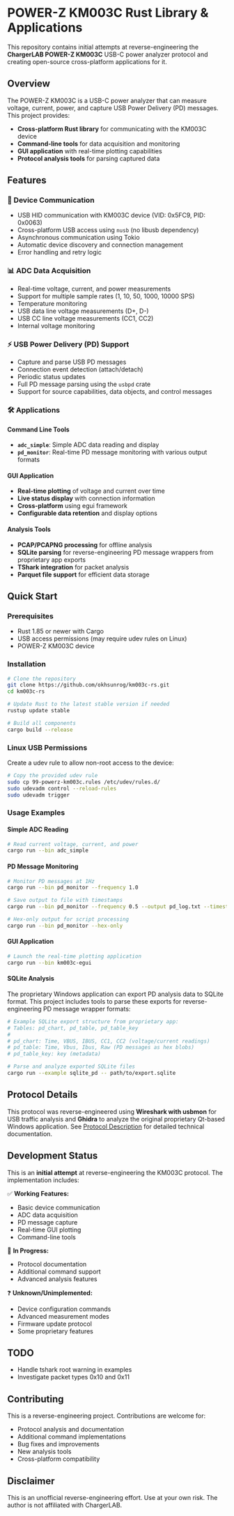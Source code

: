 # POWER-Z KM003C Rust Library & Applications

This repository contains initial attempts at reverse-engineering the **ChargerLAB POWER-Z KM003C** USB-C power analyzer protocol and creating open-source cross-platform applications for it.

## Overview

The POWER-Z KM003C is a USB-C power analyzer that can measure voltage, current, power, and capture USB Power Delivery (PD) messages. This project provides:

- **Cross-platform Rust library** for communicating with the KM003C device
- **Command-line tools** for data acquisition and monitoring
- **GUI application** with real-time plotting capabilities
- **Protocol analysis tools** for parsing captured data

## Features

### 🔌 Device Communication
- USB HID communication with KM003C device (VID: 0x5FC9, PID: 0x0063)
- Cross-platform USB access using `nusb` (no libusb dependency)
- Asynchronous communication using Tokio
- Automatic device discovery and connection management
- Error handling and retry logic

### 📊 ADC Data Acquisition
- Real-time voltage, current, and power measurements
- Support for multiple sample rates (1, 10, 50, 1000, 10000 SPS)
- Temperature monitoring
- USB data line voltage measurements (D+, D-)
- USB CC line voltage measurements (CC1, CC2)
- Internal voltage monitoring

### ⚡ USB Power Delivery (PD) Support
- Capture and parse USB PD messages
- Connection event detection (attach/detach)
- Periodic status updates
- Full PD message parsing using the `usbpd` crate
- Support for source capabilities, data objects, and control messages

### 🛠️ Applications

#### Command Line Tools
- **`adc_simple`**: Simple ADC data reading and display
- **`pd_monitor`**: Real-time PD message monitoring with various output formats

#### GUI Application
- **Real-time plotting** of voltage and current over time
- **Live status display** with connection information
- **Cross-platform** using egui framework
- **Configurable data retention** and display options

#### Analysis Tools
- **PCAP/PCAPNG processing** for offline analysis
- **SQLite parsing** for reverse-engineering PD message wrappers from proprietary app exports
- **TShark integration** for packet analysis
- **Parquet file support** for efficient data storage



## Quick Start

### Prerequisites

- Rust 1.85 or newer with Cargo
- USB access permissions (may require udev rules on Linux)
- POWER-Z KM003C device

### Installation

```bash
# Clone the repository
git clone https://github.com/okhsunrog/km003c-rs.git
cd km003c-rs

# Update Rust to the latest stable version if needed
rustup update stable

# Build all components
cargo build --release
```

### Linux USB Permissions

Create a udev rule to allow non-root access to the device:

```bash
# Copy the provided udev rule
sudo cp 99-powerz-km003c.rules /etc/udev/rules.d/
sudo udevadm control --reload-rules
sudo udevadm trigger
```

### Usage Examples

#### Simple ADC Reading
```bash
# Read current voltage, current, and power
cargo run --bin adc_simple
```

#### PD Message Monitoring
```bash
# Monitor PD messages at 1Hz
cargo run --bin pd_monitor --frequency 1.0

# Save output to file with timestamps
cargo run --bin pd_monitor --frequency 0.5 --output pd_log.txt --timestamp

# Hex-only output for script processing
cargo run --bin pd_monitor --hex-only
```

#### GUI Application
```bash
# Launch the real-time plotting application
cargo run --bin km003c-egui
```

#### SQLite Analysis
The proprietary Windows application can export PD analysis data to SQLite format. This project includes tools to parse these exports for reverse-engineering PD message wrapper formats:

```bash
# Example SQLite export structure from proprietary app:
# Tables: pd_chart, pd_table, pd_table_key
# 
# pd_chart: Time, VBUS, IBUS, CC1, CC2 (voltage/current readings)
# pd_table: Time, Vbus, Ibus, Raw (PD messages as hex blobs)
# pd_table_key: key (metadata)

# Parse and analyze exported SQLite files
cargo run --example sqlite_pd -- path/to/export.sqlite
```

## Protocol Details

This protocol was reverse-engineered using **Wireshark with usbmon** for USB traffic analysis and **Ghidra** to analyze the original proprietary Qt-based Windows application. See [Protocol Description](docs/protocol.md) for detailed technical documentation.

## Development Status

This is an **initial attempt** at reverse-engineering the KM003C protocol. The implementation includes:

✅ **Working Features:**
- Basic device communication
- ADC data acquisition
- PD message capture
- Real-time GUI plotting
- Command-line tools

🔄 **In Progress:**
- Protocol documentation
- Additional command support
- Advanced analysis features

❓ **Unknown/Unimplemented:**
- Device configuration commands
- Advanced measurement modes
- Firmware update protocol
- Some proprietary features
## TODO
- Handle tshark root warning in examples
- Investigate packet types 0x10 and 0x11


## Contributing

This is a reverse-engineering project. Contributions are welcome for:

- Protocol analysis and documentation
- Additional command implementations
- Bug fixes and improvements
- New analysis tools
- Cross-platform compatibility

## Disclaimer

This is an unofficial reverse-engineering effort. Use at your own risk. The author is not affiliated with ChargerLAB. 